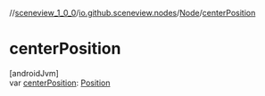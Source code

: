//[sceneview_1_0_0](../../../index.md)/[io.github.sceneview.nodes](../index.md)/[Node](index.md)/[centerPosition](center-position.md)

# centerPosition

[androidJvm]\
var [centerPosition](center-position.md): [Position](../../io.github.sceneview.math/index.md#945960193%2FClasslikes%2F-602047187)
